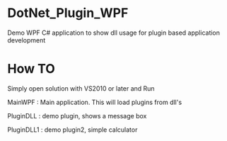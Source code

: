 DotNet_Plugin_WPF
=================

Demo WPF C# application to show dll usage for plugin based application development


How TO 
=======

Simply open solution with VS2010 or later and Run



MainWPF : Main application. This will load plugins from dll's

PluginDLL : demo plugin, shows a message box

PluginDLL1 : demo plugin2, simple calculator